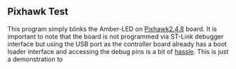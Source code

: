 ## Pixhawk Test
This program simply blinks the Amber-LED on [Pixhawk2.4.8](https://ardupilot.org/copter/docs/common-pixhawk-overview.html) board. It is important to note that the board is not programmed via ST-Link debugger interface but using the USB port as the controller board already has a boot loader interface and accessing the debug pins is a bit of [hassle](https://ardupilot.org/dev/docs/debugging-with-gdb-on-stm32.html). This is just a demonstration to 
<!--stackedit_data:
eyJoaXN0b3J5IjpbMjExMDM0MjhdfQ==
-->